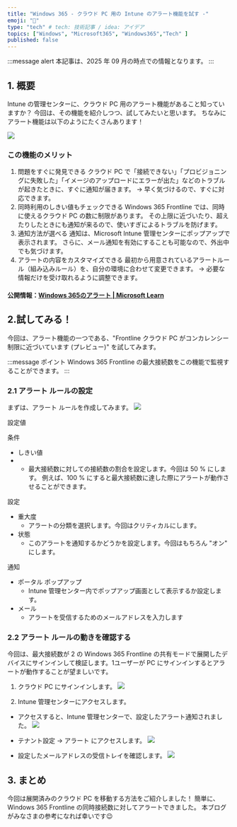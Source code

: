 ```yaml
---
title: "Windows 365 - クラウド PC 用の Intune のアラート機能を試す -"
emoji: "🚁"
type: "tech" # tech: 技術記事 / idea: アイデア
topics: ["Windows", "Microsoft365", "Windows365","Tech" ]
published: false
---
```


:::message alert
本記事は、2025 年 09 月の時点での情報となります。
:::

## 1. 概要
Intune の管理センターに、クラウド PC 用のアラート機能があること知っていますか？
今回は、その機能を紹介しつつ、試してみたいと思います。
ちなみにアラート機能は以下のようにたくさんあります！

![](https://storage.googleapis.com/zenn-user-upload/9a205cb54922-20250901.png)


### この機能のメリット
1. 問題をすぐに発見できる
クラウド PC で「接続できない」「プロビジョニングに失敗した」「イメージのアップロードにエラーが出た」などのトラブルが起きたときに、すぐに通知が届きます。
→ 早く気づけるので、すぐに対応できます。
2. 同時利用のしきい値もチェックできる
Windows 365 Frontline では、同時に使えるクラウド PC の数に制限があります。
その上限に近づいたり、超えたりしたときにも通知が来るので、使いすぎによるトラブルを防げます。
3. 通知方法が選べる
通知は、Microsoft Intune 管理センターにポップアップで表示されます。
さらに、メール通知を有効にすることも可能なので、外出中でも気づけます。
4. アラートの内容をカスタマイズできる
最初から用意されているアラートルール（組み込みルール）を、自分の環境に合わせて変更できます。
→ 必要な情報だけを受け取れるように調整できます。

#### 公開情報：[Windows 365のアラート | Microsoft Learn ](https://learn.microsoft.com/ja-jp/windows-365/enterprise/alerts)

## 2.試してみる！ 
今回は、アラート機能の一つである、"Frontline クラウド PC がコンカレンシー制限に近づいています (プレビュー)" を試してみます。

:::message
ポイント Windows 365 Frontline の最大接続数をこの機能で監視することができます。
:::

### 2.1 アラート ルールの設定
まずは、アラート ルールを作成してみます。
![](https://storage.googleapis.com/zenn-user-upload/e571beadb215-20250901.png)

設定値

条件 
- しきい値
- - 最大接続数に対しての接続数の割合を設定します。今回は 50 % にします。
例えば、100 % にすると最大接続数に達した際にアラートが動作させることができます。

設定
- 重大度 
    - アラートの分類を選択します。今回はクリティカルにします。
- 状態
   - このアラートを通知するかどうかを設定します。今回はもちろん "オン" にします。

通知
- ポータル ポップアップ 
    - Intune 管理センター内でポップアップ画面として表示するか設定します。
- メール　
    - アラートを受信するためのメールアドレスを入力します







### 2.2 アラート ルールの動きを確認する
今回は、最大接続数が 2 の Windows 365 Frontline の共有モードで展開したデバイスにサインインして検証します。1ユーザーが PC にサインインするとアラートが動作することが望ましいです。

1. クラウド PC にサインインします。
![](https://storage.googleapis.com/zenn-user-upload/32628519df95-20250901.png)

2. Intune 管理センターにアクセスします。
- アクセスすると、Intune 管理センターで、設定したアラート通知されました。
![](https://storage.googleapis.com/zenn-user-upload/c8f1a46cb69e-20250901.png)

- テナント設定 -> アラート にアクセスします。
![](https://storage.googleapis.com/zenn-user-upload/7481439c1359-20250901.png)

- 設定したメールアドレスの受信トレイを確認します。
![](https://storage.googleapis.com/zenn-user-upload/eb95f559ef00-20250901.png)


## 3. まとめ
今回は展開済みのクラウド PC を移動する方法をご紹介しました！
簡単に、Windows 365 Frontline の同時接続数に対してアラートできました。
本ブログがみなさまの参考になれば幸いです😉








